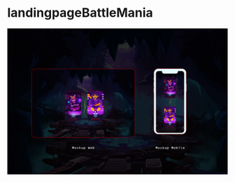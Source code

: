 # landingpageBattleMania

<div align="center">
    <img src="assets/img/mockup.png" width="1200px" </img>
</div>
